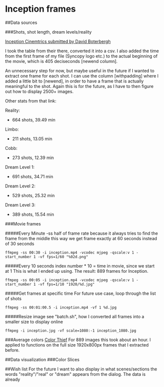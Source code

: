 # Inception frames

##Data sources

###Shots, shot length, dream levels/reality

[Inception Cinemtrics submitted by David Boterbergh](http://www.cinemetrics.lv/movie.php?movie_ID=7742)

I took the table from their there, converted it into a csv. I also added the time from the first frame of my file (Syncopy logo etc.) to the actual beginning of the movie, which is 405 deciseconds [newend column].

An unnecessary step for now, but maybe useful in the future if I wanted to extract one frame for each shot. I can use the column [withpadding] where I added a little bit to [newend], in order to have a frame that is actually meaningful to the shot. Again this is for the future, as I have to then figure out how to display 2500+ images.

Other stats from that link:

Reality:
- 664 shots, 39.49 min

Limbo:
- 211 shots, 13.05 min

Cobb:
- 273 shots, 12.39 min

Dream Level 1:
- 691 shots, 34.71 min

Dream Level 2:
- 529 shots, 25.32 min

Dream Level 3:
- 389 shots, 15.54 min


###Movie frames

#####Every Minute
-ss half of frame rate because it always tries to find the frame from the middle this way we get frame exactly at 60 seconds instead of 30 seconds

`ffmpeg -ss 00:30 -i inception.mp4 -vcodec mjpeg -qscale:v 1 -start_number 1 -vf fps=1/60 "%02d.png"`

#####Every 10 seconds
index number * 10 = time in movie, since we start at 1
This is what I ended up using. The result: 889 frames for Inception.

`ffmpeg -ss 00:05 -i inception.mp4 -vcodec mjpeg -qscale:v 1 -start_number 1 -vf fps=1/10 "1920/%d.jpg"`

#####Get frames at specific time
For future use case, loop through the list of shots

`ffmpeg -ss 00:01:00.5 -i inception.mp4 -vf 1 %d.jpg`

#####Resize image
see "batch.sh", how I converted all frames into a smaller size to display online

`ffmpeg -i inception.jpg -vf scale=1080:-1 inception_1080.jpg`

###Average colors
[Color Thief](https://github.com/fengsp/color-thief-py)
For 889 images this took about an hour. I applied to functions on the full size 1920x800px frames that I extracted before.

##Data visualization
###Color Slices


##Wish list
For the future I want to also display in what scenes/sections the words "reality"/"real" or "dream" appears from the dialog. The data is already 